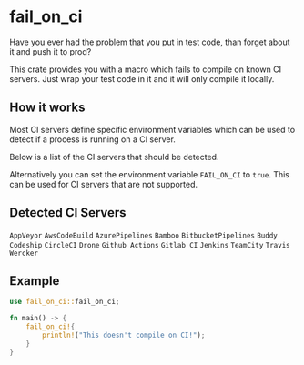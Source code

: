 # fail_on_ci

Have you ever had the problem that you put in test code, than forget about it and push it to prod?

This crate provides you with a macro which fails to compile on known CI servers. Just wrap your test code in it
and it will only compile it locally.

## How it works
Most CI servers define specific environment variables which can be used to detect if a process is running on
a CI server.

Below is a list of the CI servers that should be detected.

Alternatively you can set the environment variable `FAIL_ON_CI` to `true`. This can be used for CI servers that are not supported.

## Detected CI Servers
`AppVeyor`
`AwsCodeBuild`
`AzurePipelines`
`Bamboo`
`BitbucketPipelines`
`Buddy`
`Codeship`
`CircleCI`
`Drone`
`Github Actions`
`Gitlab CI`
`Jenkins`
`TeamCity`
`Travis`
`Wercker`

## Example

```rust
use fail_on_ci::fail_on_ci;

fn main() -> {
    fail_on_ci!{
        println!("This doesn't compile on CI!");
    }
}
```
